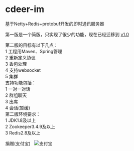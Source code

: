 # cdeer-im
基于Netty+Redis+protobuf开发的即时通讯服务器  

第一版是一个简版，只实现了很少的功能，现在已经迁移到 [v1.0](https://github.com/linyu19872008/cdeer-im/tree/v1.0)  

第二版的目标有以下几点：  
1  工程用Maven、Spring管理  
2  重新定义协议  
3  丢包处理  
4  支持websocket  
5  集群  
支持功能包括：  
1  一对一对话  
2  群组聊天  
3  出席  
4  会话(暂缓)  
第二版环境要求：  
1  JDK1.8及以上  
2  Zookeeper3.4.9及以上  
3  Redis2.8及以上  





捐赠(支付宝)   
 ![支付宝](http://i.niupic.com/images/2017/03/31/4BRLWY.png)

